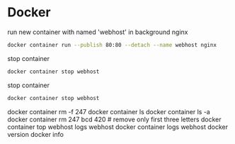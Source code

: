 # Docker
run new container with named 'webhost' in background nginx
```bash
docker container run --publish 80:80 --detach --name webhost nginx
```
stop container
```bash
docker container stop webhost
```
stop container
```bash
docker container stop webhost
```
docker container rm -f 247
docker container ls
docker container ls -a
docker container rm 247 bcd 420 # remove only first three letters
docker container top webhost
logs webhost
docker container logs webhost
docker version
docker info

